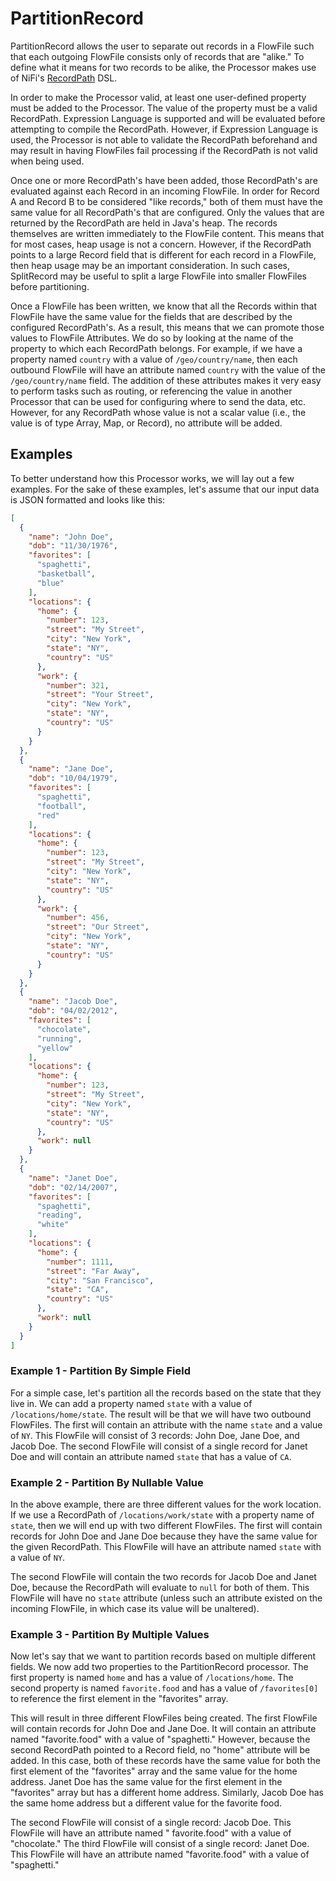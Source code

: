<!--
  Licensed to the Apache Software Foundation (ASF) under one or more
  contributor license agreements.  See the NOTICE file distributed with
  this work for additional information regarding copyright ownership.
  The ASF licenses this file to You under the Apache License, Version 2.0
  (the "License"); you may not use this file except in compliance with
  the License.  You may obtain a copy of the License at
      http://www.apache.org/licenses/LICENSE-2.0
  Unless required by applicable law or agreed to in writing, software
  distributed under the License is distributed on an "AS IS" BASIS,
  WITHOUT WARRANTIES OR CONDITIONS OF ANY KIND, either express or implied.
  See the License for the specific language governing permissions and
  limitations under the License.
-->

# PartitionRecord

PartitionRecord allows the user to separate out records in a FlowFile such that each outgoing FlowFile consists only of
records that are "alike." To define what it means for two records to be alike, the Processor makes use of
NiFi's [RecordPath](../../../../../html/record-path-guide.html) DSL.

In order to make the Processor valid, at least one user-defined property must be added to the Processor. The value of
the property must be a valid RecordPath. Expression Language is supported and will be evaluated before attempting to
compile the RecordPath. However, if Expression Language is used, the Processor is not able to validate the RecordPath
beforehand and may result in having FlowFiles fail processing if the RecordPath is not valid when being used.

Once one or more RecordPath's have been added, those RecordPath's are evaluated against each Record in an incoming
FlowFile. In order for Record A and Record B to be considered "like records," both of them must have the same value for
all RecordPath's that are configured. Only the values that are returned by the RecordPath are held in Java's heap. The
records themselves are written immediately to the FlowFile content. This means that for most cases, heap usage is not a
concern. However, if the RecordPath points to a large Record field that is different for each record in a FlowFile, then
heap usage may be an important consideration. In such cases, SplitRecord may be useful to split a large FlowFile into
smaller FlowFiles before partitioning.

Once a FlowFile has been written, we know that all the Records within that FlowFile have the same value for the fields
that are described by the configured RecordPath's. As a result, this means that we can promote those values to FlowFile
Attributes. We do so by looking at the name of the property to which each RecordPath belongs. For example, if we have a
property named `country` with a value of `/geo/country/name`, then each outbound FlowFile will have an attribute named
`country` with the value of the `/geo/country/name` field. The addition of these attributes makes it very easy to
perform tasks such as routing, or referencing the value in another Processor that can be used for configuring where to
send the data, etc. However, for any RecordPath whose value is not a scalar value (i.e., the value is of type Array,
Map, or Record), no attribute will be added.

## Examples

To better understand how this Processor works, we will lay out a few examples. For the sake of these examples, let's
assume that our input data is JSON formatted and looks like this:

```json
[
  {
    "name": "John Doe",
    "dob": "11/30/1976",
    "favorites": [
      "spaghetti",
      "basketball",
      "blue"
    ],
    "locations": {
      "home": {
        "number": 123,
        "street": "My Street",
        "city": "New York",
        "state": "NY",
        "country": "US"
      },
      "work": {
        "number": 321,
        "street": "Your Street",
        "city": "New York",
        "state": "NY",
        "country": "US"
      }
    }
  },
  {
    "name": "Jane Doe",
    "dob": "10/04/1979",
    "favorites": [
      "spaghetti",
      "football",
      "red"
    ],
    "locations": {
      "home": {
        "number": 123,
        "street": "My Street",
        "city": "New York",
        "state": "NY",
        "country": "US"
      },
      "work": {
        "number": 456,
        "street": "Our Street",
        "city": "New York",
        "state": "NY",
        "country": "US"
      }
    }
  },
  {
    "name": "Jacob Doe",
    "dob": "04/02/2012",
    "favorites": [
      "chocolate",
      "running",
      "yellow"
    ],
    "locations": {
      "home": {
        "number": 123,
        "street": "My Street",
        "city": "New York",
        "state": "NY",
        "country": "US"
      },
      "work": null
    }
  },
  {
    "name": "Janet Doe",
    "dob": "02/14/2007",
    "favorites": [
      "spaghetti",
      "reading",
      "white"
    ],
    "locations": {
      "home": {
        "number": 1111,
        "street": "Far Away",
        "city": "San Francisco",
        "state": "CA",
        "country": "US"
      },
      "work": null
    }
  }
]
```

### Example 1 - Partition By Simple Field

For a simple case, let's partition all the records based on the state that they live in. We can add a property named
`state` with a value of `/locations/home/state`. The result will be that we will have two outbound FlowFiles. The first
will contain an attribute with the name `state` and a value of `NY`. This FlowFile will consist of 3 records: John Doe,
Jane Doe, and Jacob Doe. The second FlowFile will consist of a single record for Janet Doe and will contain an attribute
named `state` that has a value of `CA`.

### Example 2 - Partition By Nullable Value

In the above example, there are three different values for the work location. If we use a RecordPath of
`/locations/work/state` with a property name of `state`, then we will end up with two different FlowFiles. The first
will contain records for John Doe and Jane Doe because they have the same value for the given RecordPath. This FlowFile
will have an attribute named `state` with a value of `NY`.

The second FlowFile will contain the two records for Jacob Doe and Janet Doe, because the RecordPath will evaluate to
`null` for both of them. This FlowFile will have no `state` attribute (unless such an attribute existed on the incoming
FlowFile, in which case its value will be unaltered).

### Example 3 - Partition By Multiple Values

Now let's say that we want to partition records based on multiple different fields. We now add two properties to the
PartitionRecord processor. The first property is named `home` and has a value of `/locations/home`. The second property
is named `favorite.food` and has a value of `/favorites[0]` to reference the first element in the "favorites" array.

This will result in three different FlowFiles being created. The first FlowFile will contain records for John Doe and
Jane Doe. It will contain an attribute named "favorite.food" with a value of "spaghetti." However, because the second
RecordPath pointed to a Record field, no "home" attribute will be added. In this case, both of these records have the
same value for both the first element of the "favorites" array and the same value for the home address. Janet Doe has
the same value for the first element in the "favorites" array but has a different home address. Similarly, Jacob Doe has
the same home address but a different value for the favorite food.

The second FlowFile will consist of a single record: Jacob Doe. This FlowFile will have an attribute named "
favorite.food" with a value of "chocolate." The third FlowFile will consist of a single record: Janet Doe. This FlowFile
will have an attribute named "favorite.food" with a value of "spaghetti."